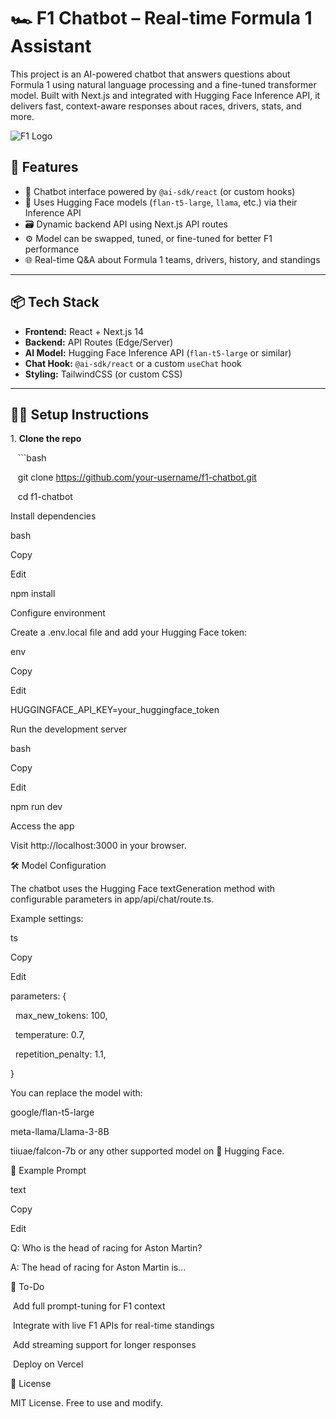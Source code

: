# 🏎️ F1 Chatbot – Real-time Formula 1 Assistant

This project is an AI-powered chatbot that answers questions about Formula 1 using natural language processing and a fine-tuned transformer model. Built with Next.js and integrated with Hugging Face Inference API, it delivers fast, context-aware responses about races, drivers, stats, and more.

![F1 Logo](./public/f1logo.png)

## 🚀 Features

- 🤖 Chatbot interface powered by `@ai-sdk/react` (or custom hooks)
- 🧠 Uses Hugging Face models (`flan-t5-large`, `llama`, etc.) via their Inference API
- 🗃️ Dynamic backend API using Next.js API routes
- ⚙️ Model can be swapped, tuned, or fine-tuned for better F1 performance
- 🌐 Real-time Q&A about Formula 1 teams, drivers, history, and standings

---

## 📦 Tech Stack

- **Frontend:** React + Next.js 14
- **Backend:** API Routes (Edge/Server)
- **AI Model:** Hugging Face Inference API (`flan-t5-large` or similar)
- **Chat Hook:** `@ai-sdk/react` or a custom `useChat` hook
- **Styling:** TailwindCSS (or custom CSS)

---
## 🧑‍💻 Setup Instructions

1\. **Clone the repo**

   ```bash

   git clone https://github.com/your-username/f1-chatbot.git

   cd f1-chatbot

Install dependencies

bash

Copy

Edit

npm install

Configure environment

Create a .env.local file and add your Hugging Face token:

env

Copy

Edit

HUGGINGFACE_API_KEY=your_huggingface_token

Run the development server

bash

Copy

Edit

npm run dev

Access the app

Visit http://localhost:3000 in your browser.

🛠️ Model Configuration

The chatbot uses the Hugging Face textGeneration method with configurable parameters in app/api/chat/route.ts.

Example settings:

ts

Copy

Edit

parameters: {

  max_new_tokens: 100,

  temperature: 0.7,

  repetition_penalty: 1.1,

}

You can replace the model with:

google/flan-t5-large

meta-llama/Llama-3-8B

tiiuae/falcon-7b or any other supported model on 🤗 Hugging Face.

🧪 Example Prompt

text

Copy

Edit

Q: Who is the head of racing for Aston Martin?

A: The head of racing for Aston Martin is...

📌 To-Do

 Add full prompt-tuning for F1 context

 Integrate with live F1 APIs for real-time standings

 Add streaming support for longer responses

 Deploy on Vercel

📄 License

MIT License. Free to use and modify.
